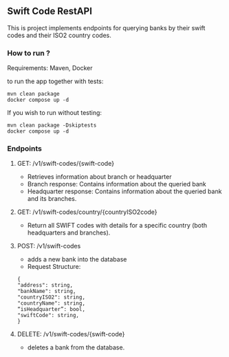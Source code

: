 Swift Code RestAPI 
----
This is project implements endpoints for querying banks by their swift codes and their ISO2 country codes.

### How to run ?
Requirements: Maven, Docker

to run the app together with tests:
```
mvn clean package
docker compose up -d
```

If you wish to run without testing:

```
mvn clean package -Dskiptests
docker compose up -d
```

### Endpoints

1. GET: /v1/swift-codes/{swift-code}
   - Retrieves information about branch or headquarter
   - Branch response: Contains information about the queried bank
   - Headquarter response: Contains information about the queried bank and its branches.
   
   
2. GET: /v1/swift-codes/country/{countryISO2code}
   - Return all SWIFT codes with details for a specific country (both headquarters and branches).

3. POST:  /v1/swift-codes
    - adds a new bank into the database
    - Request Structure: 
    ```
    {
    "address": string,
    "bankName": string,
    "countryISO2": string,
    "countryName": string,
    “isHeadquarter”: bool,
    "swiftCode": string,
    }
    ```

4. DELETE: /v1/swift-codes/{swift-code}
    - deletes a bank from the database.


   


